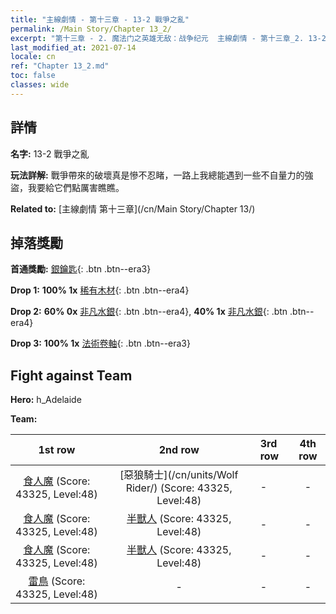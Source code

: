 ```yaml
---
title: "主線劇情 - 第十三章 - 13-2 戰爭之亂"
permalink: /Main Story/Chapter 13_2/
excerpt: "第十三章 - 2. 魔法门之英雄无敌：战争纪元  主線劇情 - 第十三章_2. 13-2 戰爭之亂"
last_modified_at: 2021-07-14
locale: cn
ref: "Chapter 13_2.md"
toc: false
classes: wide
---
```


## 詳情

 **名字:** 13-2 戰爭之亂

 **玩法詳解:** 戰爭帶來的破壞真是慘不忍睹，一路上我總能遇到一些不自量力的強盜，我要給它們點厲害瞧瞧。

 **Related to:** [主線劇情 第十三章](/cn/Main Story/Chapter 13/)

## 掉落獎勵

 **首通獎勵:** [銀鑰匙](/cn/Items/con_693/){: .btn .btn--era3}

 **Drop 1:** **100% 1x** [稀有木材](/cn/Items/mat_41/){: .btn .btn--era4}

 **Drop 2:** **60% 0x** [非凡水銀](/cn/Items/mat_35/){: .btn .btn--era4}, **40% 1x** [非凡水銀](/cn/Items/mat_35/){: .btn .btn--era4}

 **Drop 3:** **100% 1x** [法術卷軸](/cn/Items/con_694/){: .btn .btn--era3}


## Fight against Team
 **Hero:** h_Adelaide

 **Team:**


  | 1st row | 2nd row | 3rd row | 4th row |
  |:----:|:----:|:----|:----:|
  | [食人魔](/cn/units/Ogre/) (Score: 43325, Level:48)  | [惡狼騎士](/cn/units/Wolf Rider/) (Score: 43325, Level:48)  | - | - |
  | [食人魔](/cn/units/Ogre/) (Score: 43325, Level:48)  | [半獸人](/cn/units/Orc/) (Score: 43325, Level:48)  | - | - |
  | [食人魔](/cn/units/Ogre/) (Score: 43325, Level:48)  | [半獸人](/cn/units/Orc/) (Score: 43325, Level:48)  | - | - |
  | [雷鳥](/cn/units/Roc/) (Score: 43325, Level:48)  | - | - | - |


